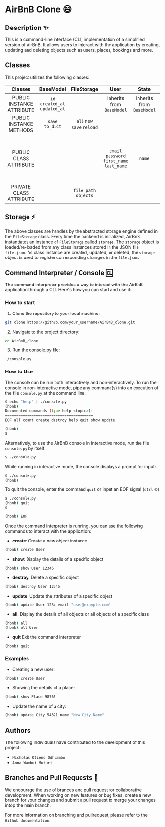 # AirBnB Clone :smile:

## Description :sparkles:

This is a command-line interface (CLI) implementation of a simplified version of AirBnB. It allows users to interact with the application by creating, updating and deleting objects such as users, places, bookings and more.

## Classes

This project utilizes the following classes:

|Classes| BaseModel | FileStorage | User | State | City | Amenity | Place | Review |
|:-----:|:---------:|:-----------:|:----:|:-----:|:----:|:-------:|:-----:|:------:|
| PUBLIC INSTANCE ATTRIBUTE | `id` `created_at` `updated_at` | | Inherits from `BaseModel` | Inherits from `BaseModel` | Inherits from `BaseModel` | Inherits from `BaseModel`| Inherits from `BaseModel` | Inherits from `BaseModel` |
| PUBLIC INSTANCE METHODS | `save` `to_dict` | `all` `new` `save` `reload` | | | | | | |
| PUBLIC CLASS ATTRIBUTE | | | `email` `password` `first_name` `last_name` | `name` | `state_id` `name` | `name` | `city_id` `user_id` `name` `description` `number_rooms` `number_bathrooms` `max_guest` `price_by_night` `latitude` `longitude` `amenity_ids` | `place_id` `user_id` `text` |
| PRIVATE CLASS ATTRIBUTE | | `file_path` `objects` | | | | | | |

## Storage :zap:

The above classes are handles by the abstracted storage engine defined in the `FileStorage` class.
Every time the backend is initialized, AirBnB instantiates an instance of `FileStorage` called `storage`. The `storage` object is loaded/re-loaded from any class instances stored in the JSON file `file.json`. As class instance are created, updated, or deleted, the `storage` object is used to register corresponding changes in the `file.json`.


## Command Interpreter / Console :cl:

The command interpreter provides a way to interact with the AirBnB application through a CLI. Here's how you can start and use it:

### How to start

1. Clone the repository to your local machine:

```bash
git clone https://github.com/your_username/AirBnB_clone.git
```

2. Navigate to the project directory:

```bash
cd AirBnB_clone
```

3. Run the console.py file:
```bash
./console.py
```

### How to Use

The console can be run both interactively and non-interactively. To run the console in non-interactive mode, pipe any command(s) into an execution of the file `console.py` at the command line.

```bash
$ echo "help" | ./console.py
(hbnb)
Documented commands (type help <topic>):
========================================
EOF all count create destroy help quit show update

(hbnb)
$
```

Alternatively, to use the AirBnB console in interactive mode, run the file `console.py` by itself:

```bash
$ ./console.py
```
While running in interactive mode, the console displays a prompt for input:

```bash
$ ./console.py
(hbnb)
```

To quit the console, enter the command `quit` or input an EOF signal (`ctrl-D`)

```bash
$ ./console.py
(hbnb) quit
$
```

```bash
(hbnb) EOF
```

Once the command interpreter is running, you can use the following commands to interact with the application:

- **create**: Create a new object  instance

```bash
(hbnb) create User
```

- **show**: Display the details of a specific object

```bash
(hbnb) show User 12345
```

- **destroy**: Delete a specific object

```bash
(hbnb) destroy User 12345
```

- **update**: Update the attributes of a specific object

```bash
(hbnb) update User 1234 email "user@example.com"
```

- **all**: Display the details of all objects or all objects of a specific class

```bash
(hbnb) all
(hbnb) all User
```

- **quit** Exit the command interpreter

```bash
(hbnb) quit
```

### Examples

- Creating a new user:

```bash
(hbnb) create User
```

- Showing the details of a place:

```bash
(hbnb) show Place 98765
```

- Update the name of a city:

```bash
(hbnb) update City 54321 name "New City Name"
```

## Authors

The following individuals have contributed to the development of this project:

- `Nicholas Otieno Odhiambo`
- `Anna Wambui Muturi`

## Branches and Pull Requests :raising_hand:

We encourage the use of brances and pull request for collaborative development. When working on new features or bug fixes, create a new branch for your changes and submit a pull request to merge your changes intop the main branch.

For more information on branching and pullrequest, please refer to the `Github documentation`.
